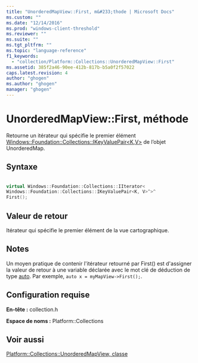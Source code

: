 ```yaml
---
title: "UnorderedMapView::First, m&#233;thode | Microsoft Docs"
ms.custom: ""
ms.date: "12/14/2016"
ms.prod: "windows-client-threshold"
ms.reviewer: ""
ms.suite: ""
ms.tgt_pltfrm: ""
ms.topic: "language-reference"
f1_keywords: 
  - "collection/Platform::Collections::UnorderedMapView::First"
ms.assetid: 385f2a46-90ee-412b-817b-b5a0f2f57022
caps.latest.revision: 4
author: "ghogen"
ms.author: "ghogen"
manager: "ghogen"
---
```

# UnorderedMapView::First, m&#233;thode
Retourne un itérateur qui spécifie le premier élément [Windows::Foundation::Collections::IKeyValuePair\<K,V\>](http://msdn.microsoft.com/library/windows/apps/br226031.aspx) de l’objet UnorderedMap.  
  
## Syntaxe  
  
```cpp  
  
virtual Windows::Foundation::Collections::IIterator<  
Windows::Foundation::Collections::IKeyValuePair<K, V>^>^   
First();  
```  
  
## Valeur de retour  
 Itérateur qui spécifie le premier élément de la vue cartographique.  
  
## Notes  
 Un moyen pratique de contenir l'itérateur retourné par First\(\) est d'assigner la valeur de retour à une variable déclarée avec le mot clé de déduction de type [auto](~/cpp/auto-cpp.md). Par exemple, `auto x = myMapView->First();`.  
  
## Configuration requise  
 **En\-tête :** collection.h  
  
 **Espace de noms :** Platform::Collections  
  
## Voir aussi  
 [Platform::Collections::UnorderedMapView, classe](../cppcx/platform-collections-unorderedmapview-class.md)